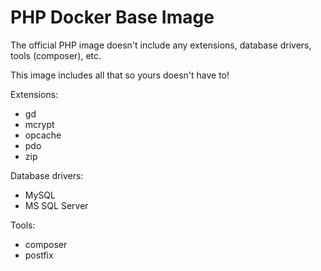 # PHP Docker Base Image

The official PHP image doesn't include any extensions, database drivers, tools (composer), etc.

This image includes all that so yours doesn't have to!

Extensions:
- gd
- mcrypt
- opcache
- pdo
- zip

Database drivers:
- MySQL
- MS SQL Server

Tools:
- composer
- postfix
